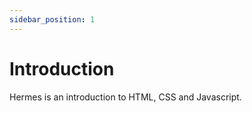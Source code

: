 ```yaml
---
sidebar_position: 1
---
```


# Introduction

Hermes is an introduction to HTML, CSS and Javascript.
